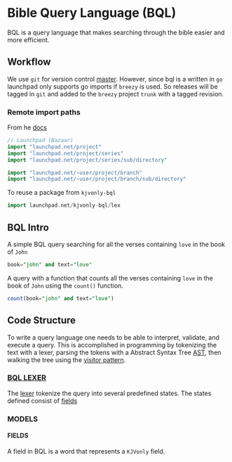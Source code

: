 # Bible Query Language (BQL)

BQL is a query language that makes searching through the bible easier and more efficient.

## Workflow

We use `git` for version control [master](https://code.launchpad.net/~man4christ/kjvonly-bql/+git/kjvonly-bql/+ref/master). However, since bql is a written in `go` launchpad only supports go imports if `breezy` is used. So releases will be tagged in `git` and added to the `breezy` project `trunk` with a tagged revision.

### Remote import paths

From he [docs](https://pkg.go.dev/cmd/go#hdr-Remote_import_paths)

```go
// Launchpad (Bazaar)
import "launchpad.net/project"
import "launchpad.net/project/series"
import "launchpad.net/project/series/sub/directory"

import "launchpad.net/~user/project/branch"
import "launchpad.net/~user/project/branch/sub/directory"
```

To reuse a package from `kjvonly-bql`

```go
import launchpad.net/kjvonly-bql/lex
```

## BQL Intro

A simple BQL query searching for all the verses containing `love` in the book of `John`

```sql
book="john" and text="love"
```

A query with a function that counts all the verses containing `love` in the book of `John` using the `count()` function.

```sql
count(book="john" and text="love")
```

## Code Structure

To write a query language one needs to be able to interpret, validate, and execute a query. This is accomplished in programming by tokenizing the text with a lexer, parsing the tokens with a Abstract Syntax Tree [AST](https://en.wikipedia.org/wiki/Abstract_syntax_tree), then walking the tree using the [visitor pattern](https://en.wikipedia.org/wiki/Visitor_pattern).

### [BQL LEXER](./lex)

The [lexer](./lex) tokenize the query into several predefined states. The states defined consist of [fields](#fields)

### MODELS

#### FIELDS

A field in BQL is a word that represents a `KJVonly` field.
